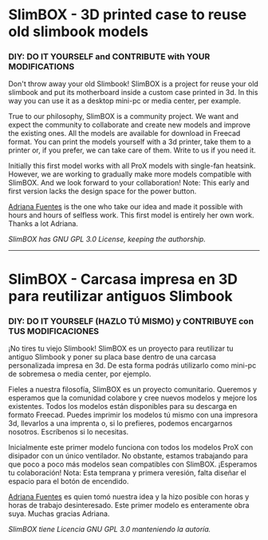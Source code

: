 # SlimBOX - 3D printed case to reuse old slimbook models
### DIY: DO IT YOURSELF and CONTRIBUTE with YOUR MODIFICATIONS

Don't throw away your old Slimbook! SlimBOX is a project for reuse your old slimbook and put its motherboard inside a custom case printed in 3d. In this way you can use it as a desktop mini-pc or media center, per example.

True to our philosophy, SlimBOX is a community project. We want and expect the community to collaborate and create new models and improve the existing ones. All the models are available for download in Freecad format. You can print the models yourself with a 3d printer, take them to a printer or, if you prefer, we can take care of them. Write to us if you need it.

Initially this first model works with all ProX models with single-fan heatsink. However, we are working to gradually make more models compatible with SlimBOX. And we look forward to your collaboration!
Note: This early and first version lacks the design space for the power button.

[Adriana Fuentes](https://www.linkedin.com/in/adriana-fuentes-garc%C3%ADa-92756b68/) is the one who take our idea and made it possible with hours and hours of selfless work. This first model is entirely her own work. Thanks a lot Adriana.

*SlimBOX has GNU GPL 3.0 License, keeping the authorship.*

---------------------------------------------------
# SlimBOX - Carcasa impresa en 3D para reutilizar antiguos Slimbook
### DIY: DO IT YOURSELF (HAZLO TÚ MISMO) y CONTRIBUYE con TUS MODIFICACIONES

¡No tires tu viejo Slimbook! SlimBOX es un proyecto para reutilizar tu antiguo Slimbook y poner su placa base dentro de una carcasa personalizada impresa en 3d. De esta forma podrás utilizarlo como mini-pc de sobremesa o media center, por ejemplo.

Fieles a nuestra filosofía, SlimBOX es un proyecto comunitario. Queremos y esperamos que la comunidad colabore y cree nuevos modelos y mejore los existentes. Todos los modelos están disponibles para su descarga en formato Freecad. Puedes imprimir los modelos tú mismo con una impresora 3d, llevarlos a una imprenta o, si lo prefieres, podemos encargarnos nosotros. Escríbenos si lo necesitas.

Inicialmente este primer modelo funciona con todos los modelos ProX con disipador con un único ventilador. No obstante, estamos trabajando para que poco a poco más modelos sean compatibles con SlimBOX. ¡Esperamos tu colaboración!
Nota: Esta temprana y primera veresión, falta diseñar el espacio para el botón de encendido.

[Adriana Fuentes](https://www.linkedin.com/in/adriana-fuentes-garc%C3%ADa-92756b68/) es quien tomó nuestra idea y la hizo posible con horas y horas de trabajo desinteresado. Este primer modelo es enteramente obra suya. Muchas gracias Adriana.

*SlimBOX tiene Licencia GNU GPL 3.0 manteniendo la autoría.*
